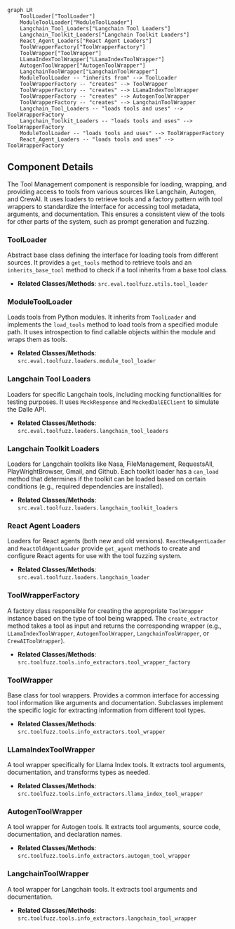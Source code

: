 ```mermaid
graph LR
    ToolLoader["ToolLoader"]
    ModuleToolLoader["ModuleToolLoader"]
    Langchain_Tool_Loaders["Langchain Tool Loaders"]
    Langchain_Toolkit_Loaders["Langchain Toolkit Loaders"]
    React_Agent_Loaders["React Agent Loaders"]
    ToolWrapperFactory["ToolWrapperFactory"]
    ToolWrapper["ToolWrapper"]
    LLamaIndexToolWrapper["LLamaIndexToolWrapper"]
    AutogenToolWrapper["AutogenToolWrapper"]
    LangchainToolWrapper["LangchainToolWrapper"]
    ModuleToolLoader -- "inherits from" --> ToolLoader
    ToolWrapperFactory -- "creates" --> ToolWrapper
    ToolWrapperFactory -- "creates" --> LLamaIndexToolWrapper
    ToolWrapperFactory -- "creates" --> AutogenToolWrapper
    ToolWrapperFactory -- "creates" --> LangchainToolWrapper
    Langchain_Tool_Loaders -- "loads tools and uses" --> ToolWrapperFactory
    Langchain_Toolkit_Loaders -- "loads tools and uses" --> ToolWrapperFactory
    ModuleToolLoader -- "loads tools and uses" --> ToolWrapperFactory
    React_Agent_Loaders -- "loads tools and uses" --> ToolWrapperFactory
```

## Component Details

The Tool Management component is responsible for loading, wrapping, and providing access to tools from various sources like Langchain, Autogen, and CrewAI. It uses loaders to retrieve tools and a factory pattern with tool wrappers to standardize the interface for accessing tool metadata, arguments, and documentation. This ensures a consistent view of the tools for other parts of the system, such as prompt generation and fuzzing.

### ToolLoader
Abstract base class defining the interface for loading tools from different sources. It provides a `get_tools` method to retrieve tools and an `inherits_base_tool` method to check if a tool inherits from a base tool class.
- **Related Classes/Methods**: `src.eval.toolfuzz.utils.tool_loader`

### ModuleToolLoader
Loads tools from Python modules. It inherits from `ToolLoader` and implements the `load_tools` method to load tools from a specified module path. It uses introspection to find callable objects within the module and wraps them as tools.
- **Related Classes/Methods**: `src.eval.toolfuzz.loaders.module_tool_loader`

### Langchain Tool Loaders
Loaders for specific Langchain tools, including mocking functionalities for testing purposes. It uses `MockResponse` and `MockedDalEEClient` to simulate the Dalle API.
- **Related Classes/Methods**: `src.eval.toolfuzz.loaders.langchain_tool_loaders`

### Langchain Toolkit Loaders
Loaders for Langchain toolkits like Nasa, FileManagement, RequestsAll, PlayWrightBrowser, Gmail, and Github. Each toolkit loader has a `can_load` method that determines if the toolkit can be loaded based on certain conditions (e.g., required dependencies are installed).
- **Related Classes/Methods**: `src.eval.toolfuzz.loaders.langchain_toolkit_loaders`

### React Agent Loaders
Loaders for React agents (both new and old versions). `ReactNewAgentLoader` and `ReactOldAgentLoader` provide `get_agent` methods to create and configure React agents for use with the tool fuzzing system.
- **Related Classes/Methods**: `src.eval.toolfuzz.loaders.langchain_loader`

### ToolWrapperFactory
A factory class responsible for creating the appropriate `ToolWrapper` instance based on the type of tool being wrapped. The `create_extractor` method takes a tool as input and returns the corresponding wrapper (e.g., `LLamaIndexToolWrapper`, `AutogenToolWrapper`, `LangchainToolWrapper`, or `CrewAIToolWrapper`).
- **Related Classes/Methods**: `src.toolfuzz.tools.info_extractors.tool_wrapper_factory`

### ToolWrapper
Base class for tool wrappers. Provides a common interface for accessing tool information like arguments and documentation. Subclasses implement the specific logic for extracting information from different tool types.
- **Related Classes/Methods**: `src.toolfuzz.tools.info_extractors.tool_wrapper`

### LLamaIndexToolWrapper
A tool wrapper specifically for Llama Index tools. It extracts tool arguments, documentation, and transforms types as needed.
- **Related Classes/Methods**: `src.toolfuzz.tools.info_extractors.llama_index_tool_wrapper`

### AutogenToolWrapper
A tool wrapper for Autogen tools. It extracts tool arguments, source code, documentation, and declaration names.
- **Related Classes/Methods**: `src.toolfuzz.tools.info_extractors.autogen_tool_wrapper`

### LangchainToolWrapper
A tool wrapper for Langchain tools. It extracts tool arguments and documentation.
- **Related Classes/Methods**: `src.toolfuzz.tools.info_extractors.langchain_tool_wrapper`
